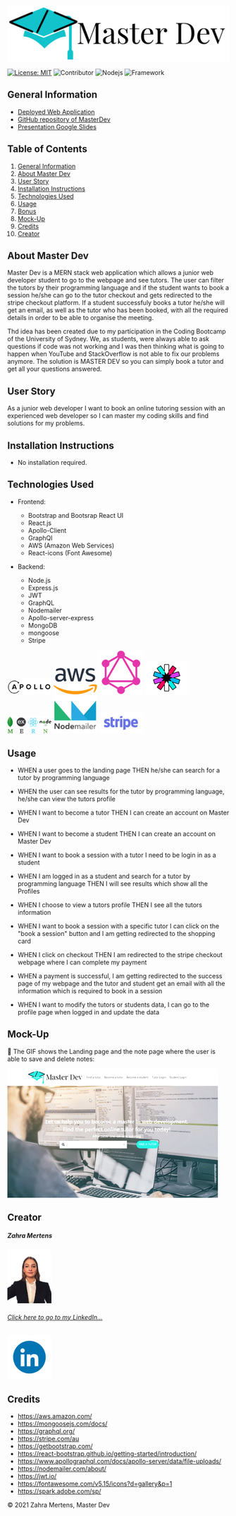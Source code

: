 ![Title](./assets/title.png)

[![License: MIT](https://img.shields.io/badge/License-MIT-yellow.svg)](https://opensource.org/licenses/MIT) ![Contributor](https://img.shields.io/badge/Contributor-1-green.svg) ![Nodejs](https://img.shields.io/badge/AppWith-MERNstack-red.svg) ![Framework](https://img.shields.io/badge/Framework-Bootstrap-purple.svg)


## General Information
 
* [Deployed Web Application](https://master-dev.herokuapp.com/)
* [GitHub repository of MasterDev](https://github.com/ZahraMertens/Master_Dev.git)
* [Presentation Google Slides](https://docs.google.com/presentation/d/1y1rN4UsjCHLiDYlp8EpLmoTBV2U1yRSo7PsVWPa3kpQ/edit?usp=sharing)


## Table of Contents
1. [General Information](#general-information)
2. [About Master Dev](#about-master-dev)
3. [User Story](#user-story)
4. [Installation Instructions](#installation-instructions)
5. [Technologies Used](#technologies-used)
6. [Usage](#usage)
7. [Bonus](#bonus)
8. [Mock-Up](#mock-up)
9. [Credits](#credits)
10. [Creator](#creator)


## About Master Dev

Master Dev is a MERN stack web application which allows a junior web developer student to go to the webpage and see tutors. The user can filter the tutors by their programming language and if the student wants to book a session he/she can go to the tutor checkout and gets redirected to the stripe checkout platform. If a student successfuly books a tutor he/she will get an email, as well as the tutor who has been booked, with all the required details in order to be able to organise the meeting. 

Thd idea has been created due to my participation in the Coding Bootcamp of the University of Sydney. We, as students, were always able to ask questions if code was not working and I was then thinking what is going to happen when YouTube and StackOverflow is not able to fix our problems anymore. The solution is MASTER DEV so you can simply book a tutor and get all your questions answered.

## User Story

As a junior web developer I want to book an online tutoring session with an experienced web developer so I can master my coding skills and find solutions for my problems.

## Installation Instructions

* No installation required.

## Technologies Used

* Frontend: 
  * Bootstrap and Bootsrap React UI
  * React.js
  * Apollo-Client
  * GraphQl
  * AWS (Amazon Web Services)
  * React-icons (Font Awesome)

* Backend: 
  * Node.js
  * Express.js
  * JWT
  * GraphQL
  * Nodemailer
  * Apollo-server-express
  * MongoDB
  * mongoose
  * Stripe

<img src="./assets/apollo.png" width="100"/> <img src="./assets/aws.png" width="100"/> <img src="./assets/graphql.png" width="100"/> <img src="./assets/jwt.png" width="100"/> <img src="./assets/mern.png" width="100"/> <img src="./assets/nodemailer.png" width="100"/> <img src="./assets/stripe.png" width="100"/>

## Usage

* WHEN a user goes to the landing page THEN he/she can search for a tutor by programming language 

* WHEN the user can see results for the tutor by programming language, he/she can view the tutors profile 

* WHEN I want to become a tutor THEN I can create an account on Master Dev

* WHEN I want to become a student THEN I can create an account on Master Dev

* WHEN I want to book a session with a tutor I need to be login in as a student

* WHEN I am logged in as a student and search for a tutor by programming language THEN I will see results which show all the Profiles

* WHEN I choose to view a tutors profile THEN I see all the tutors information

* WHEN I want to book a session with a specific tutor I can click on the "book a session" button and I am getting redirected to the shopping card 

* WHEN I click on checkout THEN I am redirected to the stripe checkout webpage where I can complete my payment 

* WHEN a payment is successful, I am getting redirected to the success page of my webpage and the tutor and student get an email with all the information which is required to book in a session

* WHEN I want to modify the tutors or students data, I can go to the profile page when logged in and update the data


## Mock-Up

🎥 The GIF shows the Landing page and the note page where the user is able to save and delete notes:

![Code-Demo](./assets/demo.gif)

## Creator

<h5>Zahra Mertens</h5>
<img src="./assets/portfolio.jpg" width="100"/>

<a href="https://www.linkedin.com/in/zahra-marie-mertens-0399771a3/"><h6>Click here to go to my LinkedIn...</h6></a>
<img src="./assets/linked.gif" width="100"/>

## Credits

* https://aws.amazon.com/
* https://mongoosejs.com/docs/
* https://graphql.org/
* https://stripe.com/au
* https://getbootstrap.com/
* https://react-bootstrap.github.io/getting-started/introduction/
* https://www.apollographql.com/docs/apollo-server/data/file-uploads/
* https://nodemailer.com/about/
* https://jwt.io/
* https://fontawesome.com/v5.15/icons?d=gallery&p=1
* https://spark.adobe.com/sp/


© 2021 Zahra Mertens, Master Dev